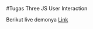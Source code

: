 #Tugas Three JS User Interaction

Berikut live demonya <a href="https://cg2021a.github.io/tugas-1-junaediakbar/Tugas-User-Interaction-Three-JS/">Link</a>
